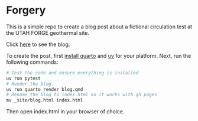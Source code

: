# Forgery

This is a simple repo to create a blog post about a fictional circulation test at the UTAH FORGE geothermal site. 

Click [here](https://d-chambers.github.io/forgery/index.html) to see the blog.

To create the post, first [install quarto](https://quarto.org/docs/get-started/) and [uv](https://docs.astral.sh/uv/getting-started/installation/) for your platform. Next, run the following commands:

```bash
# Test the code and ensure everything is installed
uv run pytest  
# Render the blog.
uv run quarto render blog.qmd
# Rename the blog to index.html so it works with gh pages
mv _site/blog.html index.html
```

Then open index.html in your browser of choice. 
